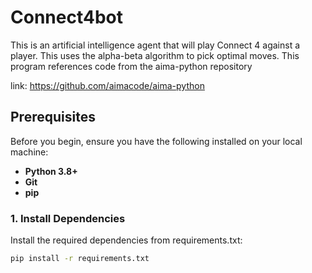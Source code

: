 # Connect4bot
This is an artificial intelligence agent that will play Connect 4 against a player. This uses the alpha-beta algorithm to pick optimal moves. 
This program references code from the aima-python repository 

link: https://github.com/aimacode/aima-python

## Prerequisites

Before you begin, ensure you have the following installed on your local machine:

- **Python 3.8+**
- **Git**
- **pip**

### 1. Install Dependencies

Install the required dependencies from requirements.txt:

```bash
pip install -r requirements.txt
```
